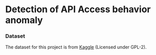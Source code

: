 # Detection of API Access behavior anomaly

### Dataset
The dataset for this project is from <a href="[http://earthdatascience.org](https://www.kaggle.com/datasets/tangodelta/api-access-behaviour-anomaly-dataset/data?select=remaining_call_graphs.json)" target="_blank">Kaggle</a> (Licensed under GPL-2).
